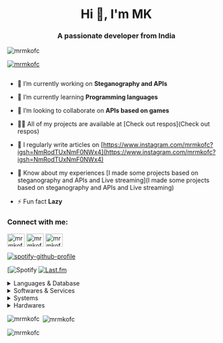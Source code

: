 <h1 align="center">Hi 👋, I'm MK</h1>
<h3 align="center">A passionate developer from India</h3>

<p align="left"> <img src="https://komarev.com/ghpvc/?username=mrmkofc&label=Profile%20views&color=0e75b6&style=flat" alt="mrmkofc" /> </p>

<p align="left"> <a href="https://github.com/ryo-ma/github-profile-trophy"><img src="https://github-profile-trophy.vercel.app/?username=mrmkofc" alt="mrmkofc" /></a> </p>

<p align="left"> <a href="https://twitter.com/" target="blank"><img src="https://img.shields.io/twitter/follow/?logo=twitter&style=for-the-badge" alt="" /></a> </p>

- 🔭 I’m currently working on **Steganography and APIs**

- 🌱 I’m currently learning **Programming languages**

- 👯 I’m looking to collaborate on **APIs based on games**

- 👨‍💻 All of my projects are available at [Check out respos](Check out respos)

- 📝 I regularly write articles on [https://www.instagram.com/mrmkofc?igsh=NmRodTUxNmF0NWx4](https://www.instagram.com/mrmkofc?igsh=NmRodTUxNmF0NWx4)

- 📄 Know about my experiences [I made some projects based on steganography and APIs and Live streaming](I made some projects based on steganography and APIs and Live streaming)

- ⚡ Fun fact **Lazy**

<h3 align="left">Connect with me:</h3>
<p align="left">
<a href="https://fb.com/mrmkofc" target="blank"><img align="center" src="https://raw.githubusercontent.com/rahuldkjain/github-profile-readme-generator/master/src/images/icons/Social/facebook.svg" alt="mrmkofc" height="30" width="40" /></a>
<a href="https://instagram.com/mrmkofc" target="blank"><img align="center" src="https://raw.githubusercontent.com/rahuldkjain/github-profile-readme-generator/master/src/images/icons/Social/instagram.svg" alt="mrmkofc" height="30" width="40" /></a>
<a href="https://discord.gg/mrmkofc" target="blank"><img align="center" src="https://raw.githubusercontent.com/rahuldkjain/github-profile-readme-generator/master/src/images/icons/Social/discord.svg" alt="mrmkofc" height="30" width="40" /></a>
</p>

[![spotify-github-profile](https://spotify-github-profile.kittinanx.com/api/view?uid=22jg2nzzjqglq2mzjqznopmba&cover_image=true&theme=natemoo-re&show_offline=false&background_color=000000&interchange=true&bar_color=1ed760&bar_color_cover=false)](https://spotify-github-profile.kittinanx.com/api/view?uid=22jg2nzzjqglq2mzjqznopmba&redirect=true)

[![Spotify](https://img.shields.io/badge/Spotify-1ED760?&style=for-the-badge&logo=spotify&logoColor=white) [![Last.fm](https://img.shields.io/badge/last.fm-D51007?style=for-the-badge&logo=last.fm&logoColor=white)](https://www.last.fm/user/WSTxda)

<details>
  <summary>Languages & Database</summary>
ㅤ
  
 [![Java](https://img.shields.io/badge/java-%23ED8B00.svg?style=for-the-badge&logo=openjdk&logoColor=white)](https://www.java.com/) [![JavaScript](https://img.shields.io/badge/javascript-%23f0dc55.svg?style=for-the-badge&logo=javascript&logoColor=black)](https://www.javascript.com/)  [![Python](https://img.shields.io/badge/python-3670A0?style=for-the-badge&logo=python&logoColor=ffdd54)](https://www.python.org/)

 [![MySQL](https://img.shields.io/badge/mysql-%2300f.svg?style=for-the-badge&logo=mysql&logoColor=white)](https://www.mysql.com/) [![SQLite](https://img.shields.io/badge/sqlite-%2308425c.svg?style=for-the-badge&logo=sqlite&logoColor=white)](https://www.sqlite.org/)

</details>

<details>
  <summary>Softwares & Services</summary>
ㅤ
  
[![Adobe](https://img.shields.io/badge/adobe-%23fa1408.svg?style=for-the-badge&logo=adobe&logoColor=white)](https://www.adobe.com/)  [![Figma](https://img.shields.io/badge/figma-%23f25425.svg?style=for-the-badge&logo=figma&logoColor=white)](https://www.figma.com/) 

[![Android Studio](https://img.shields.io/badge/Android%20Studio-072F41.svg?style=for-the-badge&logo=android-studio&logoColor=3DDB83)](https://developer.android.com/studio) [![Visual Studio Code](https://img.shields.io/badge/Visual%20Studio%20Code-097dcd.svg?style=for-the-badge&logo=visual-studio-code&logoColor=white)](https://code.visualstudio.com/) 

 [![Git](https://img.shields.io/badge/GIT-f05539?style=for-the-badge&logo=git&logoColor=white)](https://git-scm.com/)

[![Cloudflare](https://img.shields.io/badge/Cloudflare-F38020?style=for-the-badge&logo=Cloudflare&logoColor=white)](https://www.cloudflare.com/) 
[![GoogleCloud](https://img.shields.io/badge/GoogleCloud-%234889f4.svg?style=for-the-badge&logo=google-cloud&logoColor=white)](https://cloud.google.com/)

[![GitHub Actions](https://img.shields.io/badge/github%20actions-%23161b22.svg?style=for-the-badge&logo=githubactions&logoColor=white)](https://github.com/features/actions)

</details>

<details>
  <summary>Systems</summary>
ㅤ
  
[![Android](https://img.shields.io/badge/Android-3aab58?style=for-the-badge&logo=android&logoColor=white)](https://www.android.com/) 
 [![Windows](https://img.shields.io/badge/Windows-087cd5?style=for-the-badge&logo=windows&logoColor=white)](https://www.microsoft.com/windows/)

</details>

<details>
  <summary>Hardwares</summary>
ㅤ

[![Dell](https://img.shields.io/badge/dell%20ultrasharp-007DB8?style=for-the-badge&logo=dell&logoColor=white)](https://www.dell.com/) [![AMD](https://img.shields.io/badge/AMD%20Ryzen_9_5900X-ED1C24?style=for-the-badge&logo=amd&logoColor=white)](https://www.amd.com/)[![NVidia](https://img.shields.io/badge/NVIDIA%20RTX%204090-7bbb08?style=for-the-badge&logo=nvidia&logoColor=white)](https://www.nvidia.com/)



[![Samsung](https://img.shields.io/badge/Samsung%20Tab_J7_-%231428A0.svg?style=for-the-badge&logo=samsung&logoColor=white)](https://www.samsung.com/)

</details>



<p><img align="left" src="https://github-readme-stats.vercel.app/api/top-langs?username=mrmkofc&show_icons=true&locale=en&layout=compact" alt="mrmkofc" /></p>

<p>&nbsp;<img align="center" src="https://github-readme-stats.vercel.app/api?username=mrmkofc&show_icons=true&locale=en" alt="mrmkofc" /></p>

<p><img align="center" src="https://github-readme-streak-stats.herokuapp.com/?user=mrmkofc&" alt="mrmkofc" /></p>
